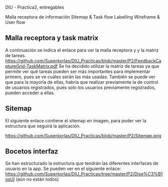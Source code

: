 DIU - Practica2, entregables

Malla receptora de información 
Sitemap & Task flow 
Labelling 
Wireframe & User flow 

## Malla receptora y task matrix

A continuación se indica el enlace para ver la malla receptora y y la matriz de tareas.
https://github.com/Superkorlas/DIU_Practicas/blob/master/P2/FeedbackCaptureGrid-TaskMatrix.pdf
Se ha decidido utilizar la matriz de tareas ya que permite ver qué tareas pueden ser más importantes para implementar primero, pues se ve cuáles serán las más usadas. También se puede ver que para la mayoría de ellas, habría que realizar previamente la de control de usuarios registrados, pues solo los usuarios previamente registrados, pueden acceder a ellas.


## Sitemap

El siguiente enlace contiene el sitemap en imagen, para poder ver la estructura que seguirá la aplicación.

https://github.com/Superkorlas/DIU_Practicas/blob/master/P2/Sitemap.png


## Bocetos interfaz

Se han estructurado la estructura que tendrán las diferentes interfaces de usuario en la app. Se pueden ver en el siguiente enlace:
https://github.com/Superkorlas/DIU_Practicas/tree/master/P2/Dise%C3%B1osUI
 (aún no están todos)
